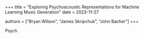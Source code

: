 +++
title = "Exploring Psychoacoustic Representations for Machine Learning Music Generation"
date = 2023-11-27

authors = ["Bryan Wilson", "James Skripchuk", "John Bacher"]
+++

Psych

<!-- more -->